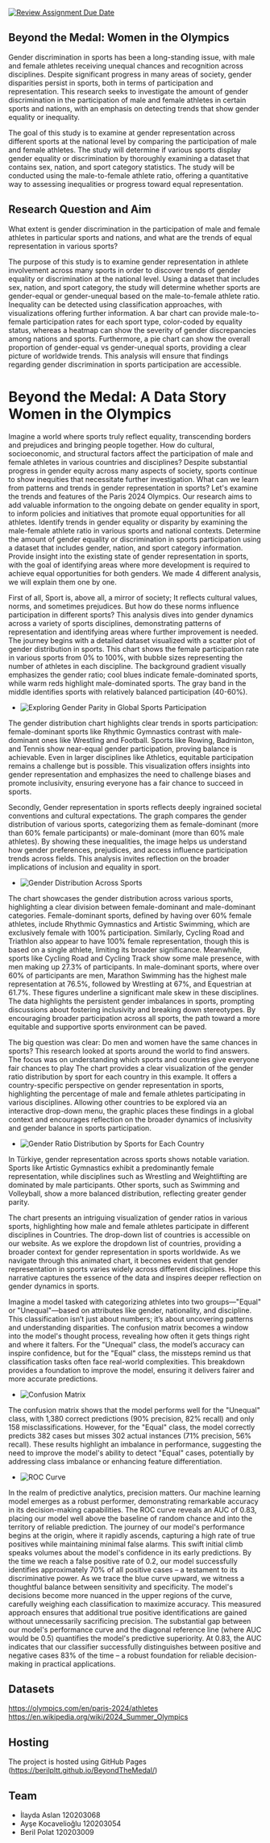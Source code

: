 [![Review Assignment Due Date](https://classroom.github.com/assets/deadline-readme-button-22041afd0340ce965d47ae6ef1cefeee28c7c493a6346c4f15d667ab976d596c.svg)](https://classroom.github.com/a/5i0xgF2j)
## Beyond the Medal: Women in the Olympics

Gender discrimination in sports has been a long-standing issue, with male and female athletes receiving unequal chances and recognition across disciplines. Despite significant progress in many areas of society, gender disparities persist in sports, both in terms of participation and representation. This research seeks to investigate the amount of gender discrimination in the participation of male and female athletes in certain sports and nations, with an emphasis on detecting trends that show gender equality or inequality.

The goal of this study is to examine at gender representation across different sports at the national level by comparing the participation of male and female athletes. The study will determine if various sports display gender equality or discrimination by thoroughly examining a dataset that contains sex, nation, and sport category statistics. The study will be conducted using the male-to-female athlete ratio, offering a quantitative way to assessing inequalities or progress toward equal representation.

## Research Question and Aim

What extent is gender discrimination in the participation of male and female athletes in particular sports and nations, and what are the trends of equal representation in various sports?

The purpose of this study is to examine gender representation in athlete involvement across many sports in order to discover trends of gender equality or discrimination at the national level. Using a dataset that includes sex, nation, and sport category, the study will determine whether sports are gender-equal or gender-unequal based on the male-to-female athlete ratio. Inequality can be detected using classification approaches, with visualizations offering further information. A bar chart can provide male-to-female participation rates for each sport type, color-coded by equality status, whereas a heatmap can show the severity of gender discrepancies among nations and sports. Furthermore, a pie chart can show the overall proportion of gender-equal vs gender-unequal sports, providing a clear picture of worldwide trends. This analysis will ensure that findings regarding gender discrimination in sports participation are accessible.

# Beyond the Medal: A Data Story Women in the Olympics

Imagine a world where sports truly reflect equality, transcending borders and prejudices and bringing people together. How do cultural, socioeconomic, and structural factors affect the participation of male and female athletes in various countries and disciplines? Despite substantial progress in gender equity across many aspects of society, sports continue to show inequities that necessitate further investigation. What can we learn from patterns and trends in gender representation in sports? Let's examine the trends and features of the Paris 2024 Olympics. Our research aims to add valuable information to the ongoing debate on gender equality in sport, to inform policies and initiatives that promote equal opportunities for all athletes. Identify trends in gender equality or disparity by examining the male-female athlete ratio in various sports and national contexts. Determine the amount of gender equality or discrimination in sports participation using a dataset that includes gender, nation, and sport category information. Provide insight into the existing state of gender representation in sports, with the goal of identifying areas where more development is required to achieve equal opportunities for both genders. We made 4 different analysis, we will explain them one by one.

First of all, Sport is, above all, a mirror of society; It reflects cultural values, norms, and sometimes prejudices. But how do these norms influence participation in different sports? This analysis dives into gender dynamics across a variety of sports disciplines, demonstrating patterns of representation and identifying areas where further improvement is needed. The journey begins with a detailed dataset visualized with a scatter plot of gender distribution in sports. This chart shows the female participation rate in various sports from 0% to 100%, with bubble sizes representing the number of athletes in each discipline. The background gradient visually emphasizes the gender ratio; cool blues indicate female-dominated sports, while warm reds highlight male-dominated sports. The gray band in the middle identifies sports with relatively balanced participation (40-60%).

+ ![Exploring Gender Parity in Global Sports Participation](https://github.com/BILGI-IE-421/ie421-2024-2025-termproject-data-wizards-of-gandalf/blob/main/Visuals/gender_distribution_scatter.png)

The gender distribution chart highlights clear trends in sports participation: female-dominant sports like Rhythmic Gymnastics contrast with male-dominant ones like Wrestling and Football. Sports like Rowing, Badminton, and Tennis show near-equal gender participation, proving balance is achievable. Even in larger disciplines like Athletics, equitable participation remains a challenge but is possible. This visualization offers insights into gender representation and emphasizes the need to challenge biases and promote inclusivity, ensuring everyone has a fair chance to succeed in sports.

Secondly, Gender representation in sports reflects deeply ingrained societal conventions and cultural expectations. The graph compares the gender distribution of various sports, categorizing them as female-dominant (more than 60% female participants) or male-dominant (more than 60% male athletes). By showing these inequalities, the image helps us understand how gender preferences, prejudices, and access influence participation trends across fields. This analysis invites reflection on the broader implications of inclusion and equality in sport.

+ ![Gender Distribution Across Sports](https://github.com/BILGI-IE-421/ie421-2024-2025-termproject-data-wizards-of-gandalf/blob/main/Visuals/gender_distribution_in_sports.png)

The chart showcases the gender distribution across various sports, highlighting a clear division between female-dominant and male-dominant categories. Female-dominant sports, defined by having over 60% female athletes, include Rhythmic Gymnastics and Artistic Swimming, which are exclusively female with 100% participation. Similarly, Cycling Road and Triathlon also appear to have 100% female representation, though this is based on a single athlete, limiting its broader significance. Meanwhile, sports like Cycling Road and Cycling Track show some male presence, with men making up 27.3% of participants.
In male-dominant sports, where over 60% of participants are men, Marathon Swimming has the highest male representation at 76.5%, followed by Wrestling at 67%, and Equestrian at 61.7%. These figures underline a significant male skew in these disciplines.
The data highlights the persistent gender imbalances in sports, prompting discussions about fostering inclusivity and breaking down stereotypes. By encouraging broader participation across all sports, the path toward a more equitable and supportive sports environment can be paved.

The big question was clear: Do men and women have the same chances in sports? This research looked at sports around the world to find answers. The focus was on understanding which sports and countries give everyone fair chances to play The chart provides a clear visualization of the gender ratio distribution by sport for each country in this example. It offers a country-specific perspective on gender representation in sports, highlighting the percentage of male and female athletes participating in various disciplines. Allowing other countries to be explored via an interactive drop-down menu, the graphic places these findings in a global context and encourages reflection on the broader dynamics of inclusivity and gender balance in sports participation.

+ ![Gender Ratio Distribution by Sports for Each Country](https://github.com/BILGI-IE-421/ie421-2024-2025-termproject-data-wizards-of-gandalf/blob/main/Visuals/Gender%20Ratio%20Distribution%20by%20Sports%20for%20Each%20Country.png)

In Türkiye, gender representation across sports shows notable variation. Sports like Artistic Gymnastics exhibit a predominantly female representation, while disciplines such as Wrestling and Weightlifting are dominated by male participants. Other sports, such as Swimming and Volleyball, show a more balanced distribution, reflecting greater gender parity.

The chart presents an intriguing visualization of gender ratios in various sports, highlighting how male and female athletes participate in different disciplines in Countries. The drop-down list of countries is accessible on our website. As we explore the dropdown list of countries, providing a broader context for gender representation in sports worldwide. As we navigate through this animated chart, it becomes evident that gender representation in sports varies widely across different disciplines. Hope this narrative captures the essence of the data and inspires deeper reflection on gender dynamics in sports.

Imagine a model tasked with categorizing athletes into two groups—"Equal" or "Unequal"—based on attributes like gender, nationality, and discipline. This classification isn’t just about numbers; it’s about uncovering patterns and understanding disparities. The confusion matrix becomes a window into the model's thought process, revealing how often it gets things right and where it falters. For the "Unequal" class, the model’s accuracy can inspire confidence, but for the "Equal" class, the missteps remind us that classification tasks often face real-world complexities. This breakdown provides a foundation to improve the model, ensuring it delivers fairer and more accurate predictions.

+ ![Confusion Matrix](https://github.com/BILGI-IE-421/ie421-2024-2025-termproject-data-wizards-of-gandalf/blob/main/Visuals/Confusion%20Matrix.png)

The confusion matrix shows that the model performs well for the "Unequal" class, with 1,380 correct predictions (90% precision, 82% recall) and only 158 misclassifications. However, for the "Equal" class, the model correctly predicts 382 cases but misses 302 actual instances (71% precision, 56% recall). These results highlight an imbalance in performance, suggesting the need to improve the model's ability to detect "Equal" cases, potentially by addressing class imbalance or enhancing feature differentiation.

+ ![ROC Curve](https://github.com/BILGI-IE-421/ie421-2024-2025-termproject-data-wizards-of-gandalf/blob/main/Visuals/ROC%20Curve.png)

In the realm of predictive analytics, precision matters. Our machine learning model emerges as a robust performer, demonstrating remarkable accuracy in its decision-making capabilities. The ROC curve reveals an AUC of 0.83, placing our model well above the baseline of random chance and into the territory of reliable prediction.
The journey of our model's performance begins at the origin, where it rapidly ascends, capturing a high rate of true positives while maintaining minimal false alarms. This swift initial climb speaks volumes about the model's confidence in its early predictions. By the time we reach a false positive rate of 0.2, our model successfully identifies approximately 70% of all positive cases – a testament to its discriminative power.
As we trace the blue curve upward, we witness a thoughtful balance between sensitivity and specificity. The model's decisions become more nuanced in the upper regions of the curve, carefully weighing each classification to maximize accuracy. This measured approach ensures that additional true positive identifications are gained without unnecessarily sacrificing precision.
The substantial gap between our model's performance curve and the diagonal reference line (where AUC would be 0.5) quantifies the model's predictive superiority. At 0.83, the AUC indicates that our classifier successfully distinguishes between positive and negative cases 83% of the time – a robust foundation for reliable decision-making in practical applications.


## Datasets
https://olympics.com/en/paris-2024/athletes
https://en.wikipedia.org/wiki/2024_Summer_Olympics

## Hosting
The project is hosted using GitHub Pages (https://berilpltt.github.io/BeyondTheMedal/)

## Team 
- İlayda Aslan 120203068
- Ayşe Kocavelioğlu 120203054
- Beril Polat 120203009



